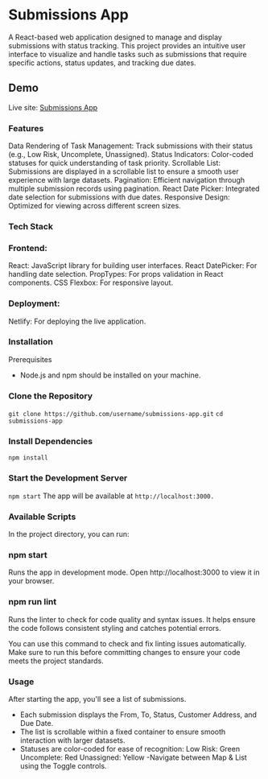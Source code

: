 # Submissions App

A React-based web application designed to manage and display submissions with status tracking. This project provides an intuitive user interface to visualize and handle tasks such as submissions that require specific actions, status updates, and tracking due dates.

## Demo

Live site: [Submissions App](https://soft-bombolone-9e0a2e.netlify.app/)

### Features
Data Rendering of Task Management: Track submissions with their status (e.g., Low Risk, Uncomplete, Unassigned).
Status Indicators: Color-coded statuses for quick understanding of task priority.
Scrollable List: Submissions are displayed in a scrollable list to ensure a smooth user experience with large datasets.
Pagination: Efficient navigation through multiple submission records using pagination.
React Date Picker: Integrated date selection for submissions with due dates.
Responsive Design: Optimized for viewing across different screen sizes.

### Tech Stack

### Frontend:
  React: JavaScript library for building user interfaces.
  React DatePicker: For handling date selection.
  PropTypes: For props validation in React components.
  CSS Flexbox: For responsive layout.
  
### Deployment:
  Netlify: For deploying the live application.

### Installation
Prerequisites
- Node.js and npm should be installed on your machine.

### Clone the Repository
`git clone https://github.com/username/submissions-app.git`
`cd submissions-app`

### Install Dependencies
`npm install`

### Start the Development Server
`npm start`
The app will be available at `http://localhost:3000.`

### Available Scripts
In the project directory, you can run:

### npm start
Runs the app in development mode.
Open http://localhost:3000 to view it in your browser.

### npm run lint
Runs the linter to check for code quality and syntax issues.
It helps ensure the code follows consistent styling and catches potential errors.

You can use this command to check and fix linting issues automatically. Make sure to run this before committing changes to ensure your code meets the project standards.


### Usage
After starting the app, you'll see a list of submissions.
- Each submission displays the From, To, Status, Customer Address, and Due Date.
- The list is scrollable within a fixed container to ensure smooth interaction with larger datasets.
- Statuses are color-coded for ease of recognition:
  Low Risk: Green
  Uncomplete: Red
  Unassigned: Yellow
-Navigate between Map & List using the Toggle controls.


